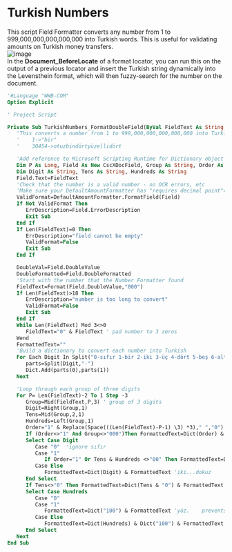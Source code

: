 # Turkish Numbers
This script Field Formatter converts any number from 1 to 999,000,000,000,000,000 into Turkish words. This is useful for validating amounts on Turkish money transfers.  
![image](https://user-images.githubusercontent.com/47416964/112871877-01029880-90c0-11eb-922d-3fc1ecf51188.png)  
In the **Document_BeforeLocate** of a format locator, you can run this on the output of a previous locator and insert the Turkish string dynamically into the Levensthein format, which will then fuzzy-search for the number on the document.


```vb
'#Language "WWB-COM"
Option Explicit

' Project Script

Private Sub TurkishNumbers_FormatDoubleField(ByVal FieldText As String, FormattedText As String, ErrDescription As String, ValidFormat As Boolean, ByRef DoubleVal As Double, ByRef DoubleFormatted As Boolean)
   'This converts a number from 1 to 999,000,000,000,000,000 into Turkish words.
   '    1->"bir"
   '    30454->otuzbindörtyüzellidört

   'Add reference to Microsoft Scripting Runtime for Dictionary object
   Dim P As Long, Field As New CscXDocField, Group As String, Order As String, parts() As String, Dict As New Dictionary
   Dim Digit As String, Tens As String, Hundreds As String
   Field.Text=FieldText
   'Check that the number is a valid number - no OCR errors, etc
   'Make sure your DefaultAmountFormatter has "requires decimal point"=false
   ValidFormat=DefaultAmountFormatter.FormatField(Field)
   If Not ValidFormat Then
      ErrDescription=Field.ErrorDescription
      Exit Sub
   End If
   If Len(FieldText)=0 Then
      ErrDescription="field cannot be empty"
      ValidFormat=False
      Exit Sub
   End If

   DoubleVal=Field.DoubleValue
   DoubleFormatted=Field.DoubleFormatted
   'Start with the number that the Number Formatter found
   FieldText=Format(Field.DoubleValue,"000")
   If Len(FieldText)>18 Then
      ErrDescription="number is too long to convert"
      ValidFormat=False
      Exit Sub
   End If
   While Len(FieldText) Mod 3<>0
      FieldText="0" & FieldText ' pad number to 3 zeros
   Wend
   FormattedText=""
   'Build a dictionary to convert each number into Turkish
   For Each Digit In Split("0-sıfır 1-bir 2-iki 3-üç 4-dört 5-beş 6-altı 7-yedi 8-sekiz 9-dokuz 10-on 20-yirmi 30-otuz 40-kırk 50-elli 60-altmış 70-yetmiş 80-seksen 90-doksan 100-yüz 1000-bin 1000000-milyon 1000000000-milyar 1000000000000-trilyon 1000000000000000-katrilyon")
      parts=Split(Digit,"-")
      Dict.Add(parts(0),parts(1))
   Next

   'Loop through each group of three digits
   For P= Len(FieldText)-2 To 1 Step -3
      Group=Mid(FieldText,P,3) ' group of 3 digits
      Digit=Right(Group,1)
      Tens=Mid(Group,2,1)
      Hundreds=Left(Group,1)
      Order="1" & Replace(Space(((Len(FieldText)-P-1) \3) *3)," ","0") ' 1, 1000, 1000000, 1000000000, 1000000000000, 1000000000000000, 1000000000000000000
      If (Order<>"1" And Group<>"000")Then FormattedText=Dict(Order) & FormattedText  'bin, milyon, milyar
      Select Case Digit
         Case "0"  'ignore sıfır
         Case "1"
            If Order="1" Or Tens & Hundreds <>"00" Then FormattedText=Dict(Digit) & FormattedText 'bir    prevents "birbin"
         Case Else
            FormattedText=Dict(Digit) & FormattedText 'iki...dokuz
      End Select
      If Tens<>"0" Then FormattedText=Dict(Tens & "0") & FormattedText ' on...doksan
      Select Case Hundreds
         Case "0"
         Case "1"
            FormattedText=Dict("100") & FormattedText 'yüz.    prevents "biryüz"
         Case Else
            FormattedText=Dict(Hundreds) & Dict("100") & FormattedText  'ikiyüz...dokuzyüz
      End Select
   Next
End Sub
```
